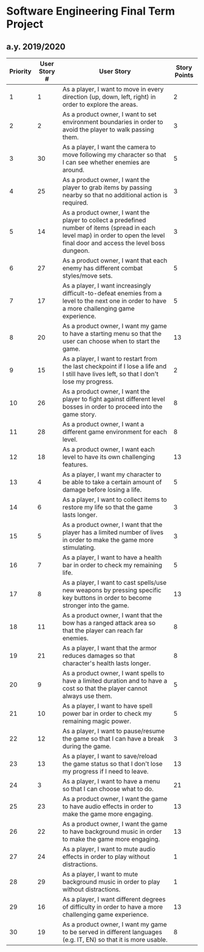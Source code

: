 # Software Engineering Final Term Project
## a.y. 2019/2020

| Priority | User Story # | User Story                                                                                                                                                                        | Story Points  |
|----------|--------------|-----------------------------------------------------------------------------------------------------------------------------------------------------------------------------------|---------------|
| 1        | 1            | As a player, I want to move in every direction (up, down, left, right) in order to explore the areas.                                                                             | 2             |
| 2        | 2            | As a product owner, I want to set environment boundaries in order to avoid the player to walk passing them.                                                                       | 3             |
| 3        | 30           | As a player, I want the camera to move following my character so that I can see whether enemies are around.                                                                       | 5             |
| 4        | 25           | As a product owner, I want the player to grab items by passing nearby so that no additional action is required.                                                                   | 3             |
| 5        | 14           | As a product owner, I want the player to collect a predefined number of items (spread in each level map) in order to open the level final door and access the level boss dungeon. | 3             |
| 6        | 27           | As a product owner, I want that each enemy has different combat styles/move sets.                                                                                                 | 5             |
| 7        | 17           | As a player, I want increasingly difficult-to-defeat enemies from a level to the next one in order to have a more challenging game experience.                                    | 5             |
| 8        | 20           | As a product owner, I want my game to have a starting menu so that the user can choose when to start the game.                                                                    | 13            |
| 9        | 15           | As a player, I want to restart from the last checkpoint if I lose a life and I still have lives left, so that I don't lose my progress.                                           | 2             |
| 10       | 26           | As a product owner, I want the player to fight against different level bosses in order to proceed into the game story.                                                            | 8             |
| 11       | 28           | As a product owner, I want a different game environment for each level.                                                                                                           | 8             |
| 12       | 18           | As a product owner, I want each level to have its own challenging features.                                                                                                       | 13            |
| 13       | 4            | As a player, I want my character to be able to take a certain amount of damage before losing a life.                                                                              | 5             |
| 14       | 6            | As a player, I want to collect items to restore my life so that the game lasts longer.                                                                                            | 3             |
| 15       | 5            | As a product owner, I want that the player has a limited number of lives in order to make the game more stimulating.                                                              | 3             |
| 16       | 7            | As a player, I want to have a health bar in order to check my remaining life.                                                                                                     | 5             |
| 17       | 8            | As a player, I want to cast spells/use new weapons by pressing specific key buttons in order to become stronger into the game.                                                    | 13            |
| 18       | 11           | As a product owner, I want that the bow has a ranged attack area so that the player can reach far enemies.                                                                        | 8             |
| 19       | 21           | As a player, I want that the armor reduces damages so that character's health lasts longer.                                                                                       | 8             |
| 20       | 9            | As a product owner, I want spells to have a limited duration and to have a cost so that the player cannot always use them.                                                        | 5             |
| 21       | 10           | As a player, I want to have spell power bar in order to check my remaining magic power.                                                                                           | 5             |
| 22       | 12           | As a player, I want to pause/resume the game so that I can have a break during the game.                                                                                          | 3             |
| 23       | 13           | As a player, I want to save/reload the game status so that I don't lose my progress if I need to leave.                                                                           | 13            |
| 24       | 3            | As a player, I want to have a menu so that I can choose what to do.                                                                                                               | 21            |
| 25       | 23           | As a product owner, I want the game to have audio effects in order to make the game more engaging.                                                                                | 13            |
| 26       | 22           | As a product owner, I want the game to have background music in order to make the game more engaging.                                                                             | 13            |
| 27       | 24           | As a player, I want to mute audio effects in order to play without distractions.                                                                                                  | 1             |
| 28       | 29           | As a player, I want to mute background music in order to play without distractions.                                                                                               | 1             |
| 29       | 16           | As a player, I want different degrees of difficulty in order to have a more challenging game experience.                                                                          | 13            |
| 30       | 19           | As a product owner, I want my game to be served in different languages (e.g. IT, EN) so that it is more usable.                                                                   | 8             |
